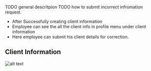 TODO general descritpion
TODO how to submit incorrect infromation request.

- After Successfully creating client information
- Employee can see the all the client info in profile menu under client information
- Here employee can submit his client details for correction.

Client Information
----
![alt text](../../images/submit-incorrect-infromation-request.png "Client Information")